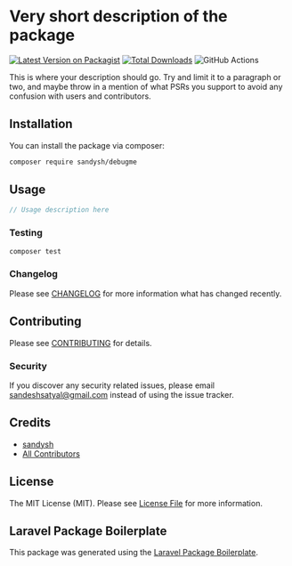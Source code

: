 # Very short description of the package

[![Latest Version on Packagist](https://img.shields.io/packagist/v/sandysh/debugme.svg?style=flat-square)](https://packagist.org/packages/sandysh/debugme)
[![Total Downloads](https://img.shields.io/packagist/dt/sandysh/debugme.svg?style=flat-square)](https://packagist.org/packages/sandysh/debugme)
![GitHub Actions](https://github.com/sandysh/debugme/actions/workflows/main.yml/badge.svg)

This is where your description should go. Try and limit it to a paragraph or two, and maybe throw in a mention of what PSRs you support to avoid any confusion with users and contributors.

## Installation

You can install the package via composer:

```bash
composer require sandysh/debugme
```

## Usage

```php
// Usage description here
```

### Testing

```bash
composer test
```

### Changelog

Please see [CHANGELOG](CHANGELOG.md) for more information what has changed recently.

## Contributing

Please see [CONTRIBUTING](CONTRIBUTING.md) for details.

### Security

If you discover any security related issues, please email sandeshsatyal@gmail.com instead of using the issue tracker.

## Credits

-   [sandysh](https://github.com/sandysh)
-   [All Contributors](../../contributors)

## License

The MIT License (MIT). Please see [License File](LICENSE.md) for more information.

## Laravel Package Boilerplate

This package was generated using the [Laravel Package Boilerplate](https://laravelpackageboilerplate.com).
